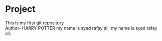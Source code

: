 # Project
This is my first git repository
<br>
Author- HARRY POTTER
my name is syed rafay ali;
my name is syed rafay ali;

